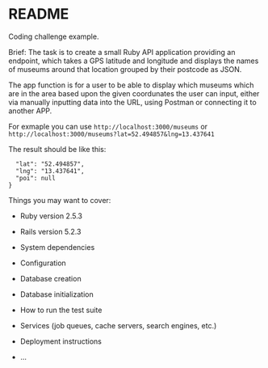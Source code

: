 # README

Coding challenge example.

Brief: The task is to create a small Ruby API application providing an endpoint, which takes a GPS latitude and longitude and displays the names of museums around that location grouped by their postcode as JSON.

The app function is for a user to be able to display which museums which are in the area based upon the given coordunates the user can input, either via manually inputting data into the URL, using Postman or connecting it to another APP.

For exmaple you can use ```http://localhost:3000/museums``` or ```http://localhost:3000/museums?lat=52.494857&lng=13.437641```

The result should be like this:

```{
  "lat": "52.494857",
  "lng": "13.437641",
  "poi": null
}
```

Things you may want to cover:

* Ruby version 2.5.3

* Rails version 5.2.3

* System dependencies

* Configuration

* Database creation

* Database initialization

* How to run the test suite

* Services (job queues, cache servers, search engines, etc.)

* Deployment instructions

* ...

